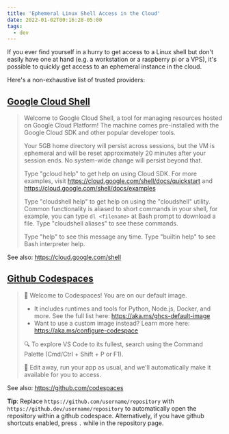 ```yaml
---
title: 'Ephemeral Linux Shell Access in the Cloud'
date: 2022-01-02T00:16:28-05:00
tags:
  - dev
---
```


If you ever find yourself in a hurry to get access to a Linux shell but don't
easily have one at hand (e.g. a workstation or a raspberry pi or a VPS), it's
possible to quickly get access to an ephemeral instance in the cloud.


Here's a non-exhaustive list of trusted providers:

## [Google Cloud Shell][google]

> Welcome to Google Cloud Shell, a tool for managing resources hosted on Google
> Cloud Platform! The machine comes pre-installed with the Google Cloud SDK and
> other popular developer tools.
>
> Your 5GB home directory will persist across sessions, but the VM is ephemeral
> and will be reset approximately 20 minutes after your session ends. No
> system-wide change will persist beyond that.
>
> Type "gcloud help" to get help on using Cloud SDK. For more examples, visit
> https://cloud.google.com/shell/docs/quickstart and
> https://cloud.google.com/shell/docs/examples
>
> Type "cloudshell help" to get help on using the "cloudshell" utility.  Common
> functionality is aliased to short commands in your shell, for example, you
> can type `dl <filename>` at Bash prompt to download a file. Type "cloudshell
> aliases" to see these commands.
>
> Type "help" to see this message any time. Type "builtin help" to see Bash
> interpreter help.

See also: https://cloud.google.com/shell

## [Github Codespaces][github]

> 👋 Welcome to Codespaces! You are on our default image.
>    - It includes runtimes and tools for Python, Node.js, Docker, and more.
>      See the full list here: https://aka.ms/ghcs-default-image
>    - Want to use a custom image instead? Learn more here:
>      https://aka.ms/configure-codespace
>
> 🔍 To explore VS Code to its fullest, search using the Command Palette
> (Cmd/Ctrl + Shift + P or F1).
>
> 📝 Edit away, run your app as usual, and we'll automatically make it
> available for you to access.

See also: https://github.com/codespaces

**Tip**: Replace `https://github.com/username/repository` with
`https://github.dev/username/repository` to automatically open the
repository within a github codespace. Alternatively, if you have
github shortcuts enabled, press `.` while in the repository page.

[github]: http://github.dev/
[google]: https://shell.cloud.google.com/?pli=1&show=ide&environment_deployment=ide
